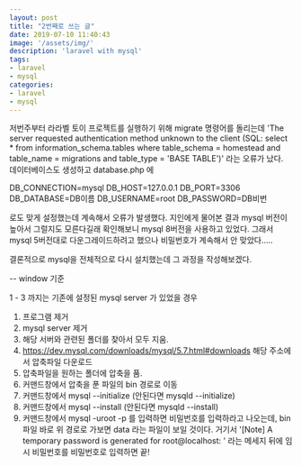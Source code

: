 ```yaml
---
layout: post
title: "2번째로 쓰는 글"
date: 2019-07-10 11:40:43
image: '/assets/img/'
description: 'laravel with mysql'
tags:
- laravel
- mysql
categories:
- laravel
- mysql
---
```


저번주부터 라라벨 토이 프로젝트를 실행하기 위해 migrate 명령어를 돌리는데
'The server requested authentication method unknown to the client (SQL: select * from information_schema.tables where table_schema = homestead and table_name = migrations and table_type = 'BASE TABLE')'
라는 오류가 났다. 데이터베이스도 생성하고 database.php 에

DB_CONNECTION=mysql
DB_HOST=127.0.0.1
DB_PORT=3306
DB_DATABASE=DB이름
DB_USERNAME=root
DB_PASSWORD=DB비번

로도 맞게 설정했는데 계속해서 오류가 발생했다. 지인에게 물어본 결과
mysql 버전이 높아서 그럴지도 모른다길래 확인해보니 mysql 8버전을 사용하고 있었다.
그래서 mysql 5버전대로 다운그레이드하려고 했으나 비밀번호가 계속해서 안 맞았다.....

결론적으로 mysql을 전체적으로 다시 설치했는데 그 과정을 작성해보겠다.

-- window 기준

1 - 3 까지는 기존에 설정된 mysql server 가 있었을 경우

1. 프로그램 제거
2. mysql server 제거
3. 해당 서버와 관련된 폴더를 찾아서 모두 지움.
4. https://dev.mysql.com/downloads/mysql/5.7.html#downloads
   해당 주소에서 압축파일 다운로드
5. 압축파일을 원하는 폴더에 압축을 품.
6. 커맨드창에서 압축을 푼 파일의 bin 경로로 이동
7. 커맨드창에서 mysql --initialize (안된다면 mysqld --initialize)
8. 커맨드창에서 mysql --install (안된다면 mysqld --install)
9. 커맨드창에서 mysql -uroot -p 를 입력하면 비밀번호를 입력하라고 나오는데, bin 파일 바로 위 경로로 가보면 data 라는 파일이 보일 것이다.
   거기서 '[Note] A temporary password is generated for root@localhost: ' 라는 메세지 뒤에 임시 비밀번호를 비밀번호로 입력하면 끝!

